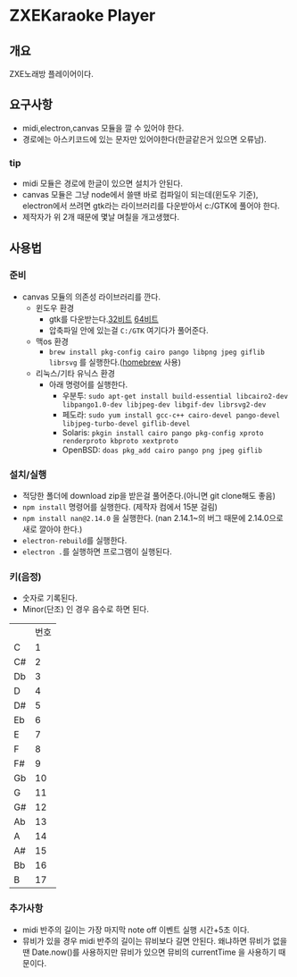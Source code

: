 # ZXEKaraoke Player
## 개요
ZXE노래방 플레이어이다.
## 요구사항
- midi,electron,canvas 모듈을 깔 수 있어야 한다.
- 경로에는 아스키코드에 있는 문자만 있어야한다(한글같은거 있으면 오류남).
### tip
- midi 모듈은 경로에 한글이 있으면 설치가 안된다.
- canvas 모듈은 그냥 node에서 쓸땐 바로 컴파일이 되는데(윈도우 기준), electron에서 쓰려면 gtk라는 라이브러리를 다운받아서 c:/GTK에 풀어야 한다.
- 제작자가 위 2개 때문에 몇날 며칠을 개고생했다.
## 사용법
### 준비
- canvas 모듈의 의존성 라이브러리를 깐다.
  - 윈도우 환경
    - gtk를 다운받는다.[32비트](http://ftp.gnome.org/pub/GNOME/binaries/win32/gtk+/2.24/gtk+-bundle_2.24.10-20120208_win32.zip) [64비트](http://ftp.gnome.org/pub/GNOME/binaries/win64/gtk+/2.22/gtk+-bundle_2.22.1-20101229_win64.zip)
    - 압축파일 안에 있는걸 `C:/GTK` 여기다가 풀어준다.
  - 맥os 환경
    - `brew install pkg-config cairo pango libpng jpeg giflib librsvg` 를 실행한다.([homebrew](https://brew.sh) 사용)
  - 리눅스/기타 유닉스 환경
    - 아래 명령어를 실행한다.
      - 우분투: `sudo apt-get install build-essential libcairo2-dev libpango1.0-dev libjpeg-dev libgif-dev librsvg2-dev`
      - 페도라: `sudo yum install gcc-c++ cairo-devel pango-devel libjpeg-turbo-devel giflib-devel`
      - Solaris: `pkgin install cairo pango pkg-config xproto renderproto kbproto xextproto`
      - OpenBSD: `doas pkg_add cairo pango png jpeg giflib`
### 설치/실행
- 적당한 폴더에 download zip을 받은걸 풀어준다.(아니면 git clone해도 좋음)
- `npm install` 명령어를 실행한다. (제작자 컴에서 15분 걸림)
- `npm install nan@2.14.0` 을 실행한다. (nan 2.14.1~의 버그 때문에 2.14.0으로 새로 깔아야 한다.)
- `electron-rebuild`를 실행한다.
- `electron .`를 실행하면 프로그램이 실행된다.
### 키(음정)
- 숫자로 기록된다.
- Minor(단조) 인 경우 음수로 하면 된다.
<table>
    <th><td>번호</td></th>
    <tr><td>C</td><td>1</td></tr>
    <tr><td>C#</td><td>2</td></tr>
    <tr><td>Db</td><td>3</td></tr>
    <tr><td>D</td><td>4</td></tr>
    <tr><td>D#</td><td>5</td></tr>
    <tr><td>Eb</td><td>6</td></tr>
    <tr><td>E</td><td>7</td></tr>
    <tr><td>F</td><td>8</td></tr>
    <tr><td>F#</td><td>9</td></tr>
    <tr><td>Gb</td><td>10</td></tr>
    <tr><td>G</td><td>11</td></tr>
    <tr><td>G#</td><td>12</td></tr>
    <tr><td>Ab</td><td>13</td></tr>
    <tr><td>A</td><td>14</td></tr>
    <tr><td>A#</td><td>15</td></tr>
    <tr><td>Bb</td><td>16</td></tr>
    <tr><td>B</td><td>17</td></tr>
</table>

### 추가사항
- midi 반주의 길이는 가장 마지막 note off 이벤트 실행 시간+5초 이다.
- 뮤비가 있을 경우 midi 반주의 길이는 뮤비보다 길면 안된다. 왜냐하면 뮤비가 없을땐 Date.now()를 사용하지만 뮤비가 있으면 뮤비의 currentTime 을 사용하기 때문이다.
